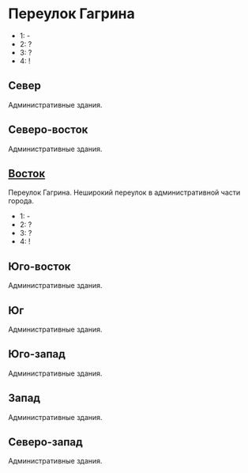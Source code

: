 # Переулок Гагрина

* 1:    -
* 2:    ?
* 3:    ?
* 4:    !

## Север

Административные здания.

## Северо-восток

Административные здания.

## [Восток](./510105.md)

Переулок Гагрина.
Неширокий переулок в административной части города.

* 1:    -
* 2:    ?
* 3:    ?
* 4:    !

## Юго-восток

Административные здания.

## Юг

Административные здания.

## Юго-запад

Административные здания.

## Запад

Административные здания.

## Северо-запад

Административные здания.

